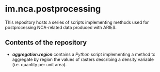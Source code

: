# im.nca.postprocessing
This repository hosts a series of scripts implementing methods used for postprocessing NCA-related data produced with ARIES.

## Contents of the repository

- ***aggregation.region*** contains a _Python_ script implementing a method to aggregate by region the values of rasters describing a density variable (i.e. quantity per unit area).
